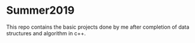 # Summer2019

This repo contains the basic projects done by me after
completion of data structures and algorithm in c++.
